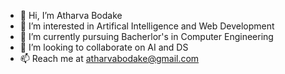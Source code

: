 - 👋 Hi, I’m Atharva Bodake
- 👀 I’m interested in Artifical Intelligence and Web Development
- 🌱 I’m currently pursuing Bacherlor's in Computer Engineering
- 💞️ I’m looking to collaborate on AI and DS
- 📫 Reach me at atharvabodake@gmail.com

<!---
Atharva1104/Atharva1104 is a ✨ special ✨ repository because its `README.md` (this file) appears on your GitHub profile.
You can click the Preview link to take a look at your changes.
--->
